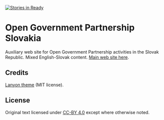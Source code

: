 [![Stories in Ready](https://badge.waffle.io/ogpslovakia/ogpslovakia.github.io.png?label=ready&title=Ready)](https://waffle.io/ogpslovakia/ogpslovakia.github.io)
# Open Government Partnership Slovakia

Auxiliary web site for Open Government Partnership activities in the Slovak Republic. Mixed English-Slovak content. [Main web site here](http://www.otvorenavlada.gov.sk/).

## Credits

[Lanyon theme](https://github.com/poole/lanyon) (MIT license).

## License

Original text licensed under [CC-BY 4.0](https://creativecommons.org/licenses/by/4.0/) except where otherwise noted.

